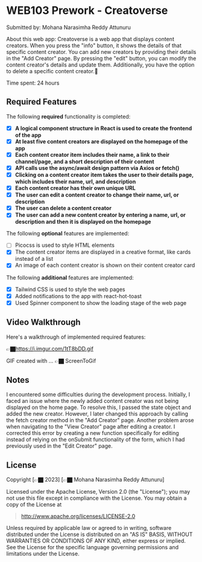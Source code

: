 # WEB103 Prework - Creatoverse

Submitted by: Mohana Narasimha Reddy Attunuru

About this web app: Creatoverse is a web app that displays content creators. When you press the "info" button, it shows the details of that specific content creator. You can add new creators by providing their details in the "Add Creator" page. By pressing the "edit" button, you can modify the content creator's details and update them. Additionally, you have the option to delete a specific content creator.🏿 

Time spent: 24 hours

## Required Features

The following **required** functionality is completed:

<!-- 👉🏿👉🏿👉🏿 Make sure to check off completed functionality below -->
- [x] **A logical component structure in React is used to create the frontend of the app**
- [x] **At least five content creators are displayed on the homepage of the app**
- [x] **Each content creator item includes their name, a link to their channel/page, and a short description of their content**
- [x] **API calls use the async/await design pattern via Axios or fetch()**
- [x] **Clicking on a content creator item takes the user to their details page, which includes their name, url, and description**
- [x] **Each content creator has their own unique URL**
- [x] **The user can edit a content creator to change their name, url, or description**
- [x] **The user can delete a content creator**
- [x] **The user can add a new content creator by entering a name, url, or description and then it is displayed on the homepage**

The following **optional** features are implemented:

- [ ] Picocss is used to style HTML elements
- [x] The content creator items are displayed in a creative format, like cards instead of a list
- [x] An image of each content creator is shown on their content creator card

The following **additional** features are implemented:

* [x] Tailwind CSS is used to style the web pages
* [x] Added notifications to the app with react-hot-toast
* [x] Used Spinner component to show the loading stage of the web page 

## Video Walkthrough

Here's a walkthrough of implemented required features:

👉🏿https://i.imgur.com/1tT8bDD.gif


<!-- Replace this with whatever GIF tool you used! -->
GIF created with ...  👉🏿 ScreenToGif
<!-- Recommended tools:
[Kap](https://getkap.co/) for macOS
[ScreenToGif](https://www.screentogif.com/) for Windows
[peek](https://github.com/phw/peek) for Linux. -->

## Notes

I encountered some difficulties during the development process. Initially, I faced an issue where the newly added content creator was not being displayed on the home page. To resolve this, I passed the state object and added the new creator. However, I later changed this approach by calling the fetch creator method in the "Add Creator" page. Another problem arose when navigating to the "View Creator" page after editing a creator. I corrected this error by creating a new function specifically for editing instead of relying on the onSubmit functionality of the form, which I had previously used in the "Edit Creator" page.

## License

Copyright [👉🏿 2023] [👉🏿 Mohana Narasimha Reddy Attunuru]

Licensed under the Apache License, Version 2.0 (the "License"); you may not use this file except in compliance with the License. You may obtain a copy of the License at

> http://www.apache.org/licenses/LICENSE-2.0

Unless required by applicable law or agreed to in writing, software distributed under the License is distributed on an "AS IS" BASIS, WITHOUT WARRANTIES OR CONDITIONS OF ANY KIND, either express or implied. See the License for the specific language governing permissions and limitations under the License.
